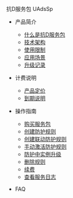 抗D服务包 UAdsSp
* 产品简介
  * [什么是抗D服务包](/uantiddos/uadssp/concepts/overview.md) 
  * [技术架构](/uantiddos/uadssp/concepts/architecture)
  * [使用限制](/uantiddos/uadssp/concepts/limit)
  * [应用场景](/uantiddos/uadssp/buy/apply)
  * [升级记录](/uantiddos/uadssp/concepts/change)

* 计费说明
  * [产品定价](/uantiddos/uadssp/price/price) 
  * [到期说明](/uantiddos/uadssp/buy/invalid)

* 操作指南
  * [购买服务包](/uantiddos/uadssp/opintro/buy_adssp)
  * [创建防护规则](/uantiddos/uadssp/opintro/create_rule)
  * [创建联动防护规则](/uantiddos/uadssp/opintro/create_cri_rule)
  * [手动激活防护规则](/uantiddos/uadssp/opintro/manuanl_activate_rule)
  * [防护中实例升级](/uantiddos/uadssp/opintro/update_activated_rule)
  * [删除规则](/uantiddos/uadssp/opintro/delete_rule)
  * [续费](/uantiddos/uadssp/opintro/rebuy_adssp)
  * [查看服务日志](/uantiddos/uadssp/opintro/service_log)

* FAQ
